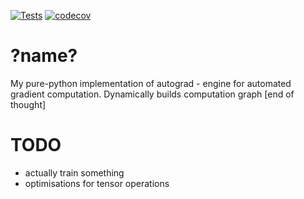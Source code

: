 [![Tests](https://github.com/DenShlk/autograd/actions/workflows/tests.yml/badge.svg)](https://github.com/DenShlk/autograd/actions/workflows/tests.yml)
[![codecov](https://codecov.io/gh/DenShlk/autograd/branch/master/graph/badge.svg?token=Y4D0CQFKFE)](https://codecov.io/gh/DenShlk/autograd)

# ?name?

My pure-python implementation of autograd - engine for automated gradient computation. 
Dynamically builds computation graph [end of thought]

# TODO

- actually train something
- optimisations for tensor operations

